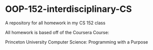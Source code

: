 # OOP-152-interdisciplinary-CS
A repository for all homework in my CS 152 class

All homework is based off of the Coursera Course: 

Princeton University
Computer Science: Programming with a Purpose

